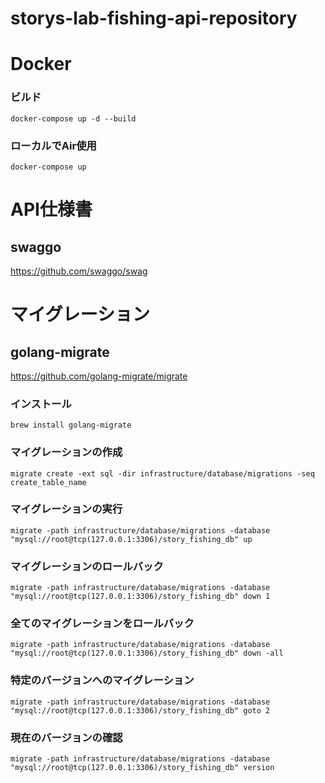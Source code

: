 # storys-lab-fishing-api-repository

# Docker

### ビルド
``` docker command
docker-compose up -d --build
```

### ローカルでAir使用
```
docker-compose up
```

# API仕様書
## swaggo
https://github.com/swaggo/swag



# マイグレーション
## golang-migrate 
https://github.com/golang-migrate/migrate


### インストール
```
brew install golang-migrate
```

### マイグレーションの作成
```
migrate create -ext sql -dir infrastructure/database/migrations -seq create_table_name
```

### マイグレーションの実行
```
migrate -path infrastructure/database/migrations -database "mysql://root@tcp(127.0.0.1:3306)/story_fishing_db" up
```

### マイグレーションのロールバック
```
migrate -path infrastructure/database/migrations -database "mysql://root@tcp(127.0.0.1:3306)/story_fishing_db" down 1
```

### 全てのマイグレーションをロールバック
```
migrate -path infrastructure/database/migrations -database "mysql://root@tcp(127.0.0.1:3306)/story_fishing_db" down -all
```

### 特定のバージョンへのマイグレーション
```
migrate -path infrastructure/database/migrations -database "mysql://root@tcp(127.0.0.1:3306)/story_fishing_db" goto 2
```

### 現在のバージョンの確認
```
migrate -path infrastructure/database/migrations -database "mysql://root@tcp(127.0.0.1:3306)/story_fishing_db" version
```
